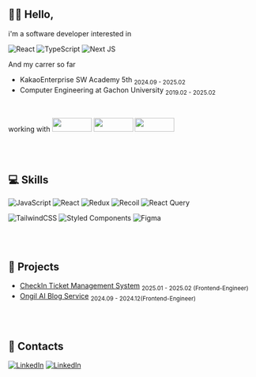  🫲🏻 Hello,
---
i'm a software developer interested in

![React](https://img.shields.io/badge/react-%2320232a.svg?style=for-the-badge&logo=react&logoColor=%2361DAFB)
![TypeScript](https://img.shields.io/badge/typescript-%23007ACC.svg?style=for-the-badge&logo=typescript&logoColor=white)
![Next JS](https://img.shields.io/badge/Next-black?style=for-the-badge&logo=next.js&logoColor=white)

And my carrer so far
- KakaoEnterprise SW Academy 5th <sub>2024.09 - 2025.02</sub> 
- Computer Engineering at Gachon University <sub>2019.02 - 2025.02</sub>

<br>

working with 
<img src="https://img.shields.io/badge/jira-%230A0FFF.svg?style=for-the-badge&logo=jira&logoColor=white" width="80" height="28" />
<img src="https://img.shields.io/badge/Slack-4A154B?style=for-the-badge&logo=slack&logoColor=white" width="80" height="28" />
<img src="https://img.shields.io/badge/Notion-%23000000.svg?style=for-the-badge&logo=notion&logoColor=white" width="80" height="28" />



<br><br>
💻 Skills
---
![JavaScript](https://img.shields.io/badge/javascript-%23323330.svg?style=for-the-badge&logo=javascript&logoColor=%23F7DF1E)
![React](https://img.shields.io/badge/react-%2320232a.svg?style=for-the-badge&logo=react&logoColor=%2361DAFB)
![Redux](https://img.shields.io/badge/redux-%23593d88.svg?style=for-the-badge&logo=redux&logoColor=white)
![Recoil](https://img.shields.io/badge/recoil-%3578E5.svg?style=for-the-badge&logo=recoil&logoColor=white)
![React Query](https://img.shields.io/badge/-React%20Query-FF4154?style=for-the-badge&logo=react%20query&logoColor=white)

![TailwindCSS](https://img.shields.io/badge/tailwindcss-%2338B2AC.svg?style=for-the-badge&logo=tailwind-css&logoColor=white)
![Styled Components](https://img.shields.io/badge/styled--components-DB7093?style=for-the-badge&logo=styled-components&logoColor=white)
![Figma](https://img.shields.io/badge/figma-%23F24E1E.svg?style=for-the-badge&logo=figma&logoColor=white)


<br><br>


📂 Projects
---
- [CheckIn Ticket Management System](https://github.com/AlphaKa2/Frontend) <sub>2025.01 - 2025.02 (Frontend-Engineer)</sub>
- [Ongil AI Blog Service](https://github.com/AlphaKa2/Frontend)  <sub>2024.09 - 2024.12(Frontend-Engineer)</sub>

<br><br>

📩 Contacts
---
[![LinkedIn](https://img.shields.io/badge/linkedin-%230077B5.svg?style=for-the-badge&logo=linkedin&logoColor=white)](https://www.linkedin.com/feed/)
[![LinkedIn](https://img.shields.io/badge/velog-%20C997.svg?style=for-the-badge&logo=velog&logoColor=white)](https://velog.io/@wnsgks9899/posts)
